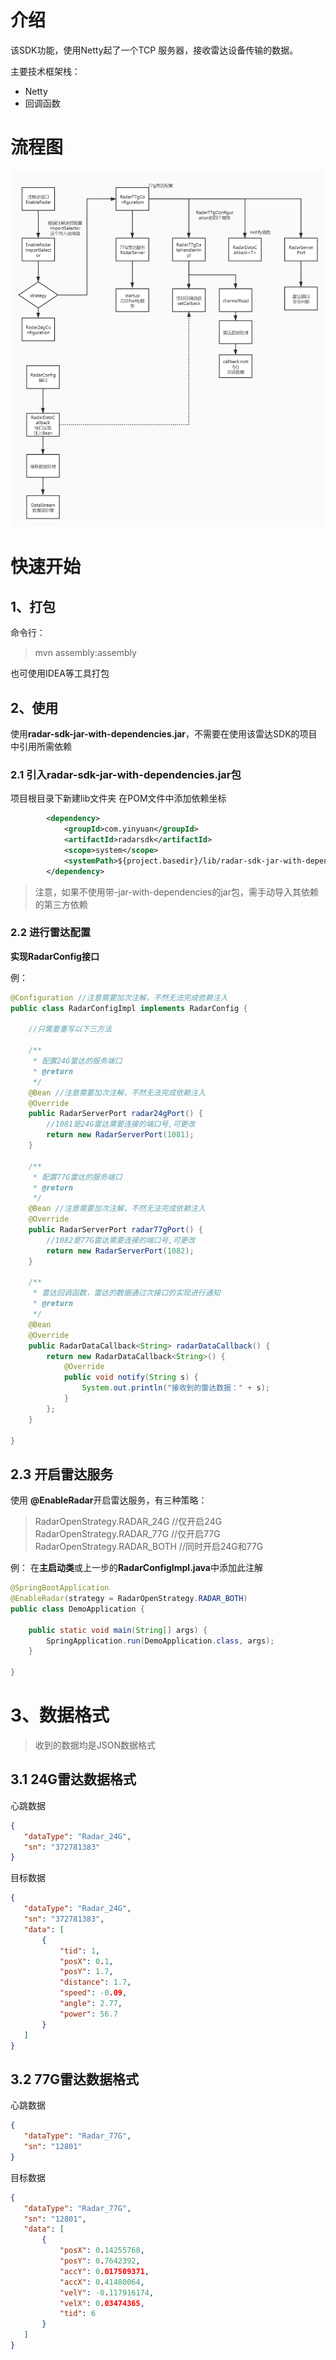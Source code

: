 # 介绍

该SDK功能，使用Netty起了一个TCP 服务器，接收雷达设备传输的数据。

主要技术框架栈：

- Netty
- 回调函数

# 流程图

![radarSDK](./radarSDK.jpg)

# 快速开始

## 1、打包
命令行：
> mvn assembly:assembly

也可使用IDEA等工具打包

## 2、使用
使用**radar-sdk-jar-with-dependencies.jar**，不需要在使用该雷达SDK的项目中引用所需依赖
### 2.1 引入**radar-sdk-jar-with-dependencies.jar**包
项目根目录下新建lib文件夹
在POM文件中添加依赖坐标
```xml
        <dependency>
            <groupId>com.yinyuan</groupId>
            <artifactId>radarsdk</artifactId>
            <scope>system</scope>
            <systemPath>${project.basedir}/lib/radar-sdk-jar-with-dependencies.jar</systemPath>
        </dependency>
```
>注意，如果不使用带-jar-with-dependencies的jar包，需手动导入其依赖的第三方依赖

### 2.2 进行雷达配置
**实现RadarConfig接口**

例：
```java
@Configuration //注意需要加次注解，不然无法完成依赖注入
public class RadarConfigImpl implements RadarConfig {

    //只需要重写以下三方法

    /**
     * 配置24G雷达的服务端口
     * @return
     */
    @Bean //注意需要加次注解，不然无法完成依赖注入
    @Override
    public RadarServerPort radar24gPort() {
        //1081是24G雷达需要连接的端口号,可更改
        return new RadarServerPort(1081);
    }

    /**
     * 配置77G雷达的服务端口
     * @return
     */
    @Bean //注意需要加次注解，不然无法完成依赖注入
    @Override
    public RadarServerPort radar77gPort() {
        //1082是77G雷达需要连接的端口号,可更改
        return new RadarServerPort(1082);
    }

    /**
     * 雷达回调函数，雷达的数据通过次接口的实现进行通知
     * @return
     */
    @Bean
    @Override
    public RadarDataCallback<String> radarDataCallback() {
        return new RadarDataCallback<String>() {
            @Override
            public void notify(String s) {
                System.out.println("接收到的雷达数据：" + s);
            }
        };
    }

}
```

## 2.3 开启雷达服务
使用 **@EnableRadar**开启雷达服务，有三种策略：
>RadarOpenStrategy.RADAR_24G   //仅开启24G
RadarOpenStrategy.RADAR_77G    //仅开启77G
RadarOpenStrategy.RADAR_BOTH   //同时开启24G和77G

例：
在**主启动类**或上一步的**RadarConfigImpl.java**中添加此注解
```java
@SpringBootApplication
@EnableRadar(strategy = RadarOpenStrategy.RADAR_BOTH)
public class DemoApplication {

    public static void main(String[] args) {
        SpringApplication.run(DemoApplication.class, args);
    }

}
```

# 3、数据格式
>收到的数据均是JSON数据格式
 ## 3.1 24G雷达数据格式
 心跳数据
 ```json
{
    "dataType": "Radar_24G", 
    "sn": "372781383"
}
 ```
 目标数据
 ```json
{
    "dataType": "Radar_24G", 
    "sn": "372781383", 
    "data": [
        {
            "tid": 1, 
            "posX": 0.1, 
            "posY": 1.7, 
            "distance": 1.7, 
            "speed": -0.09, 
            "angle": 2.77, 
            "power": 56.7
        }
    ]
}
 ```
 ## 3.2 77G雷达数据格式
 心跳数据
 ```json
{
    "dataType": "Radar_77G", 
    "sn": "12801"
}
 ```
 目标数据
 ```json
{
    "dataType": "Radar_77G", 
    "sn": "12801", 
    "data": [
        {
            "posX": 0.14255768, 
            "posY": 0.7642392, 
            "accY": 0.017509371, 
            "accX": 0.41480064, 
            "velY": -0.117916174, 
            "velX": 0.03474365, 
            "tid": 6
        }
    ]
}
 ```
